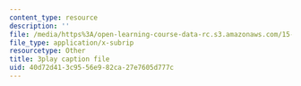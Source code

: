 ```yaml
---
content_type: resource
description: ''
file: /media/https%3A/open-learning-course-data-rc.s3.amazonaws.com/15-071-the-analytics-edge-spring-2017/40d72d413c9556e982ca27e7605d777c_sJalJ1A9NDg.vtt
file_type: application/x-subrip
resourcetype: Other
title: 3play caption file
uid: 40d72d41-3c95-56e9-82ca-27e7605d777c
---
```

